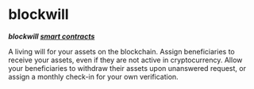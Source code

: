 # blockwill
***blockwill [smart contracts](https://github.com/newagemob/blockwill-smart-contracts)***

A living will for your assets on the blockchain. Assign beneficiaries to receive your assets, even if they are not active in cryptocurrency. Allow your beneficiaries to withdraw their assets upon unanswered request, or assign a monthly check-in for your own verification.

